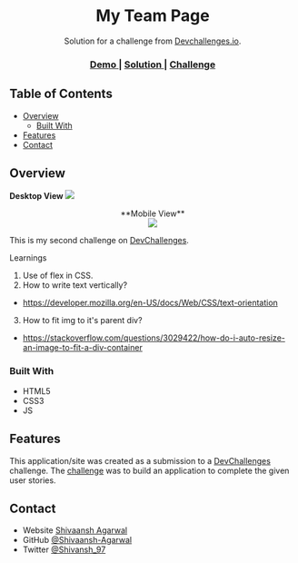 <!-- Please update value in the {}  -->

<h1 align="center">My Team Page</h1>

<div align="center">
   Solution for a challenge from  <a href="http://devchallenges.io" target="_blank">Devchallenges.io</a>.
</div>

<div align="center">
  <h3>
    <a href="https://shivaansh-agarwal.github.io/my-team-page/">
      Demo
    </a>
    <span> | </span>
    <a href="https://devchallenges.io/solutions/OS3vC8U8g3NFQk8UucBu">
      Solution
    </a>
    <span> | </span>
    <a href="https://devchallenges.io/challenges/hhmesazsqgKXrTkYkt0U">
      Challenge
    </a>
  </h3>
</div>

<!-- TABLE OF CONTENTS -->

## Table of Contents

- [Overview](#overview)
  - [Built With](#built-with)
- [Features](#features)
- [Contact](#contact)

<!-- OVERVIEW -->

## Overview

**Desktop View**
<img src="https://github.com/Shivaansh-Agarwal/DevChallenges.io/blob/main/01%20Responsive-Web/my-team-page-master/screen1.PNG"></img>

<div style="text-align: center">
**Mobile View** <br>
<img src="https://github.com/Shivaansh-Agarwal/DevChallenges.io/blob/main/01%20Responsive-Web/my-team-page-master/screen2.PNG"></img>
</div>

This is my second challenge on [DevChallenges](https://devchallenges.io/challenges).

Learnings
1. Use of flex in CSS.
2. How to write text vertically?
 - https://developer.mozilla.org/en-US/docs/Web/CSS/text-orientation
3. How to fit img to it's parent div?
 - https://stackoverflow.com/questions/3029422/how-do-i-auto-resize-an-image-to-fit-a-div-container

### Built With

- HTML5
- CSS3
- JS

## Features

This application/site was created as a submission to a [DevChallenges](https://devchallenges.io/challenges) challenge. The [challenge](https://devchallenges.io/challenges/hhmesazsqgKXrTkYkt0U) was to build an application to complete the given user stories.

## Contact

- Website [Shivaansh Agarwal](https://shivaansh-agarwal.netlify.app/index.html)
- GitHub [@Shivaansh-Agarwal](https://github.com/Shivaansh-Agarwal)
- Twitter [@Shivansh_97](https://twitter.com/Shivansh_97)
